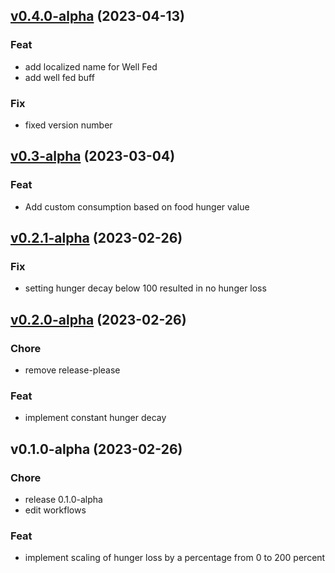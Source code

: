 
<a name="v0.4.0-alpha"></a>
## [v0.4.0-alpha](https://github.com/TeamIH/improvedhunger/compare/v0.3-alpha...v0.4.0-alpha) (2023-04-13)

### Feat

* add localized name for Well Fed
* add well fed buff

### Fix

* fixed version number


<a name="v0.3-alpha"></a>
## [v0.3-alpha](https://github.com/TeamIH/improvedhunger/compare/v0.2.1-alpha...v0.3-alpha) (2023-03-04)

### Feat

* Add custom consumption based on food hunger value


<a name="v0.2.1-alpha"></a>
## [v0.2.1-alpha](https://github.com/TeamIH/improvedhunger/compare/v0.2.0-alpha...v0.2.1-alpha) (2023-02-26)

### Fix

* setting hunger decay below 100 resulted in no hunger loss


<a name="v0.2.0-alpha"></a>
## [v0.2.0-alpha](https://github.com/TeamIH/improvedhunger/compare/v0.1.0-alpha...v0.2.0-alpha) (2023-02-26)

### Chore

* remove release-please

### Feat

* implement constant hunger decay


<a name="v0.1.0-alpha"></a>
## v0.1.0-alpha (2023-02-26)

### Chore

* release 0.1.0-alpha
* edit workflows

### Feat

* implement scaling of hunger loss by a percentage from 0 to 200 percent

